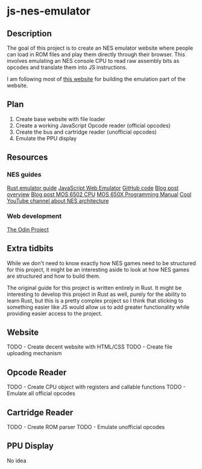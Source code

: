 # js-nes-emulator
## Description
The goal of this project is to create an NES emulator website where people can load in ROM files and play them directly through their browser. This involves emulating an NES console CPU to read raw assembly bits as opcodes and translate them into JS instructions.

I am following most of [this website](https://bugzmanov.github.io/nes_ebook/chapter_3_4.html) for building the emulation part of the website.

## Plan
1. Create base website with file loader
2. Create a working JavaScript Opcode reader (official opcodes)
3. Create the bus and cartridge reader (unofficial opcodes)
4. Emulate the PPU display

## Resources
### NES guides
[Rust emulator guide](https://bugzmanov.github.io/nes_ebook/chapter_3_4.html)
[JavaScript Web Emulator](https://jsnes.org/)
[GitHub code](https://github.com/bfirsh/jsnes)
[Blog post overview](https://www.middle-engine.com/blog/posts/2020/06/22/programming-the-nes-the-nes-in-overview)
[Blog post MOS 6502 CPU](https://www.middle-engine.com/blog/posts/2020/06/23/programming-the-nes-the-6502-in-detail)
[MOS 650X Programming Manual](http://archive.6502.org/books/mcs6500_family_programming_manual.pdf)
[Cool YouTube channel about NES architecture](https://www.youtube.com/c/NesHacker)

### Web development
[The Odin Project](https://www.theodinproject.com/)

## Extra tidbits
While we don't need to know exactly how NES games need to be structured for this project, it might be an interesting aside to look at how NES games are structured and how to build them.

The original guide for this project is written entirely in Rust. It might be interesting to develop this project in Rust as well, purely for the ability to learn Rust, but this is a pretty complex project so I think that sticking to something easier like JS would allow us to add greater functionality while providing easier access to the project.

## Website
TODO - Create decent website with HTML/CSS
TODO - Create file uploading mechanism

## Opcode Reader
TODO - Create CPU object with registers and callable functions
TODO - Emulate all official opcodes

## Cartridge Reader
TODO - Create ROM parser
TODO - Emulate unofficial opcodes

## PPU Display
No idea
